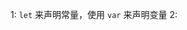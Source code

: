 1:  `let` 来声明常量，使用 `var` 来声明变量
2: 
<!--stackedit_data:
eyJoaXN0b3J5IjpbMjE0MzczNjk4MCwyMDg5OTkwMTZdfQ==
-->